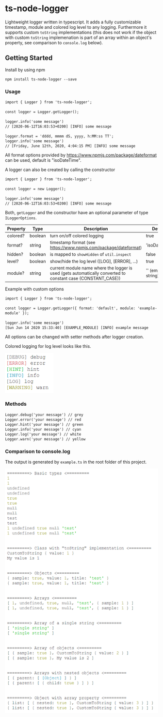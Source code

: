 # ts-node-logger

Lightweight logger written in typescript. It adds a fully customizable timestamp, module and colored log level to any logging. Furthermore it supports custom `toString` implementations (this does not work if the object with custom `toString` implemenation is part of an array within an object's property, see comparison to `console.log` below).

## Getting Started

Install by using npm

```
npm install ts-node-logger --save
```

### Usage

```
import { Logger } from 'ts-node-logger';

const logger = Logger.getLogger();

logger.info('some message')
// [2020-06-12T16:03:53+0200] [INFO] some message

logger.format = 'dddd, mmmm dS, yyyy, h:MM:ss TT';
logger.info('some message')
// [Friday, June 12th, 2020, 4:04:15 PM] [INFO] some message
```
All format options provided by https://www.npmjs.com/package/dateformat can be used, default is "isoDateTime".

A logger can also be created by calling the constructor
```
import { Logger } from 'ts-node-logger';

const logger = new Logger();

logger.info('some message')
// [2020-06-12T16:03:53+0200] [INFO] some message
```

Both, `getLogger` and the constructor have an optional parameter of type `ILoggerOptions`.


| Property | Type | Description | Default |
| --- | --- | --- | --- |
| colored? | boolean | turn on/off colored logging | true |
| format? | string | timestamp format (see https://www.npmjs.com/package/dateformat) | 'isoDateTime' |
| hidden? | boolean | is mapped to `showHidden` of `util.inspect` | false |
| level? | boolean | show/hide the log level ([LOG], [ERROR], ...) | true |
| module? | string | current module name where the logger is used (gets automatically converted to constant case (CONSTANT_CASE)) | '' (empty string) |

Example with custom options
```
import { Logger } from 'ts-node-logger';

const logger = Logger.getLogger({ format: 'default', module: 'example-module' });

logger.info('some message')
[Sun Jun 14 2020 15:33:40] [EXAMPLE_MODULE] [INFO] example message
```
All options can be changed with setter methods after logger creation.


Colored logging for log level looks like this.

![ColorExample](color-example.png?raw=true "Example")

### Methods
```
Logger.debug('your message') // grey
Logger.error('your message') // red
Logger.hint('your message') // green
Logger.info('your message') // cyan
Logger.log('your message') // white
Logger.warn('your message') // yellow
```

### Comparison to console.log
The output is generated by `example.ts` in the root folder of this project.

![Comparison](comparison.png?raw=true "Example")
